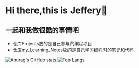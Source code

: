 # Hi there,this is Jeffery👋
## 一起和我做很酷的事情吧
- 仓库Projects放的是自己参与的编程项目 
- 仓库my_Learning_Notes放的是自己学习编程时的笔记和代码

![Anurag's GitHub stats](https://github-readme-stats.vercel.app/api?username=kokowhen&show_icons=true&theme=radical)
[![Top Langs](https://github-readme-stats.vercel.app/api/top-langs/?username=kokowhen&layout=compact)](https://github.com/anuraghazra/github-readme-stats)
